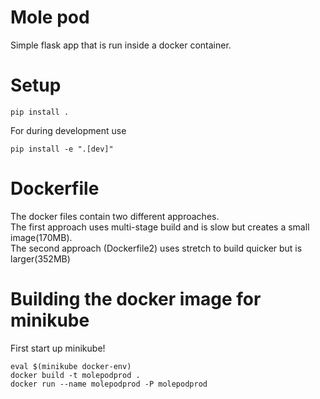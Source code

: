 # Mole pod
Simple flask app that is run inside a docker container.

# Setup
    pip install .
For during development use
    
    pip install -e ".[dev]"
    
# Dockerfile
The docker files contain two different approaches. \
The first approach uses multi-stage build and is slow but creates a small image(170MB). \
The second approach (Dockerfile2) uses stretch to build quicker but is larger(352MB)

# Building the docker image for minikube
First start up minikube!

    eval $(minikube docker-env)
    docker build -t molepodprod . 
    docker run --name molepodprod -P molepodprod 